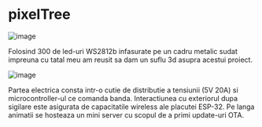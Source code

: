 # pixelTree
![image](https://github.com/AndreiOp235/pixelTree/assets/42703353/7aefd6bb-e64c-41ef-a438-d011ef409a4e)


Folosind 300 de led-uri WS2812b infasurate pe un cadru metalic sudat impreuna cu tatal meu am reusit sa dam un suflu 3d asupra acestui proiect.

![image](https://github.com/AndreiOp235/pixelTree/assets/42703353/c2d9548d-e6c6-443e-b75b-14b28ce1e58c)

Partea electrica consta intr-o cutie de distributie a tensiunii (5V 20A) si microcontroller-ul ce comanda banda. Interactiunea cu exteriorul dupa sigilare este asigurata de capacitatile wireless ale placutei ESP-32. Pe langa animatii se hosteaza un mini server cu scopul de a primi update-uri OTA.
